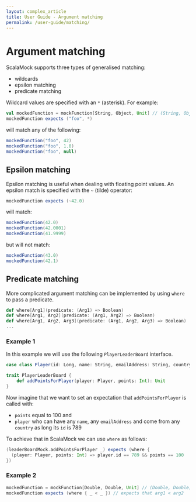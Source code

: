 ```yaml
---
layout: complex_article
title: User Guide - Argument matching
permalink: /user-guide/matching/
---
```


# Argument matching

ScalaMock supports three types of generalised matching: 

* wildcards
* epsilon matching
* predicate matching

Wildcard values are specified with an `*` (asterisk). For example:

```scala
val mockedFunction = mockFunction[String, Object, Unit] // (String, Object) => Unit
mockedFunction expects ("foo", *)
```
will match any of the following:

```scala
mockedFunction("foo", 42)
mockedFunction("foo", 1.0)
mockedFunction("foo", null)
```

## Epsilon matching

Epsilon matching is useful when dealing with floating point values. An epsilon match is specified with the `~` (tilde) operator:

```scala
mockedFunction expects (~42.0)
```

will match:

```scala
mockedFunction(42.0)
mockedFunction(42.0001)
mockedFunction(41.9999)
```

but will not match:

```scala
mockedFunction(43.0)
mockedFunction(42.1)
```

## Predicate matching

More complicated argument matching can be implemented by using `where` to pass a predicate.

```scala
def where[Arg1](predicate: (Arg1) => Boolean)
def where[Arg1, Arg2](predicate: (Arg1, Arg2) => Boolean)
def where[Arg1, Arg2, Arg3](predicate: (Arg1, Arg2, Arg3) => Boolean)
...
```

### Example 1

In this example we will use the following `PlayerLeaderBoard` interface.

```scala
case class Player(id: Long, name: String, emailAddress: String, country: String)

trait PlayerLeaderBoard {
    def addPointsForPlayer(player: Player, points: Int): Unit
}
```

Now imagine that we want to set an expectation that `addPointsForPlayer` is called with:

* `points` equal to 100 and
* `player` who can have any `name`, any `emailAddress` and come from any `country` as long its `id` is 789

To achieve that in ScalaMock we can use `where` as follows:

```scala
(leaderBoardMock.addPointsForPlayer _) expects (where {
  (player: Player, points: Int) => player.id == 789 && points == 100
}) 
```

### Example 2
```scala
mockedFunction = mockFunction[Double, Double, Unit] // (Double, Double) => Unit
mockedFunction expects (where { _ < _ }) // expects that arg1 < arg2 
```



